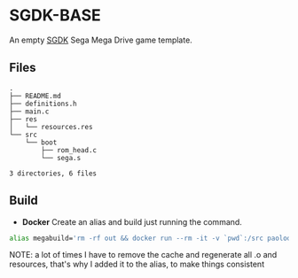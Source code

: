 # SGDK-BASE
An empty [SGDK](https://github.com/Stephane-D/SGDK) Sega Mega Drive game template.

## Files

```
.
├── README.md
├── definitions.h
├── main.c
├── res
│   └── resources.res
└── src
    └── boot
        ├── rom_head.c
        └── sega.s

3 directories, 6 files
```

## Build

- **Docker**
  Create an alias and build just running the command.
```bash
alias megabuild='rm -rf out && docker run --rm -it -v `pwd`:/src paoloo/sgdk'
```
  NOTE: a lot of times I have to remove the cache and regenerate all .o and resources, that's why I added it to the alias, to make things consistent

